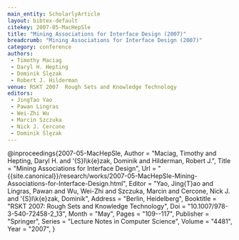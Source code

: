 ```yaml
---
main_entity: ScholarlyArticle
layout: bibtex-default
citekey: 2007-05-MacHepSle
title: "Mining Associations for Interface Design (2007)"
breadcrumb: "Mining Associations for Interface Design (2007)"
category: conference
authors:
 - Timothy Maciag
 - Daryl H. Hepting
 - Dominik Ślęzak
 - Robert J. Hilderman
venue: RSKT 2007  Rough Sets and Knowledge Technology
editors:
 - JingTao Yao
 - Pawan Lingras
 - Wei-Zhi Wu
 - Marcin Szczuka
 - Nick J. Cercone
 - Dominik Ślęzak
---
```

@inproceedings{2007-05-MacHepSle,
	Author =  "Maciag, Timothy and Hepting, Daryl H. and \'{S}l\k{e}zak, Dominik and Hilderman, Robert J.",
	Title =  "Mining Associations for Interface Design",
	Url = \"{{site.canonical}}/research/works/2007-05-MacHepSle-Mining-Associations-for-Interface-Design.html\",
	Editor =  "Yao, Jing{T}ao and Lingras, Pawan and Wu, Wei-Zhi and Szczuka, Marcin and Cercone, Nick J. and \'{S}l\k{e}zak, Dominik",
	Address =  "Berlin, Heidelberg",
	Booktitle =  "RSKT 2007: Rough Sets and Knowledge Technology",
	Doi =  "10.1007/978-3-540-72458-2\_13",
	Month =  "May",
	Pages =  "109--117",
	Publisher =  "Springer",
	Series =  "Lecture Notes in Computer Science",
	Volume =  "4481",
	Year =  "2007",
}
